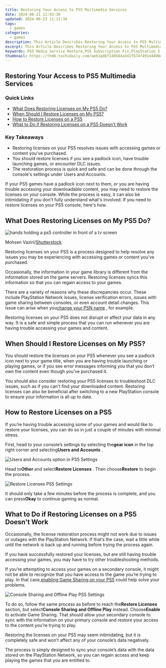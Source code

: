 ```yaml
---
title: Restoring Your Access to PS5 Multimedia Services
date: 2024-06-21 11:43:36
updated: 2024-06-23 11:11:34
tags:
  - games
categories:
  - games
description: This Article Describes Restoring Your Access to PS5 Multimedia Services
excerpt: This Article Describes Restoring Your Access to PS5 Multimedia Services
keywords: PS5 Media Service Restore,PS5 Subscription Fix,PlayStation 5 Video Access,PS5 Content Unlock,Reset PS5 Games Stream,PS5 Music Services Recover,PS5 Multimedia Reinstate
thumbnail: https://thmb.techidaily.com/aeb1adbf149584a341fb74f49144490d740789721f41a9cf0edd89a122f69cd4.jpg
---
```


## Restoring Your Access to PS5 Multimedia Services

### Quick Links

* [What Does Restoring Licenses on My PS5 Do?](#what-does-restoring-licenses-on-my-ps5-do)
* [When Should I Restore Licenses on My PS5?](#when-should-i-restore-licenses-on-my-ps5)
* [How to Restore Licenses on a PS5](#how-to-restore-licenses-on-a-ps5)
* [What to Do if Restoring Licenses on a PS5 Doesn't Work](#what-to-do-if-restoring-licenses-on-a-ps5-doesn-39-t-work)

### Key Takeaways

* Restoring licenses on your PS5 resolves issues with accessing games or content you've purchased.
* You should restore licenses if you see a padlock icon, have trouble launching games, or encounter DLC issues.
* The restoration process is quick and safe and can be done through the console's settings under Users and Accounts.

 If your PS5 games have a padlock icon next to them, or you are having trouble accessing your downloadable content, you may need to restore the licenses on your console. While the process is easy, it can also be intimidating if you don't fully understand what's involved. If you need to restore licenses on your PS5 console, here's how.

## What Does Restoring Licenses on My PS5 Do?

![hands holding a ps5 controller in front of a tv screen](https://static1.makeuseofimages.com/wordpress/wp-content/uploads/2024/01/hands-holding-a-ps5-controller-in-front-of-a-tv-screen.jpg)

 Mohsen Vaziri/[Shutterstock](https://www.shutterstock.com/image-photo/toronto-canada-november-24-2020-person-1860839008)

 Restoring licenses on your PS5 is a process designed to help resolve any issues you may be experiencing with accessing games or content you’ve purchased.

 Occasionally, the information in your game library is different from the information stored on the game servers. Restoring licenses syncs this information so that you can regain access to your games.

 There are a variety of reasons why these discrepancies occur. These include PlayStation Network issues, license verification errors, issues with game sharing between consoles, or even account detail changes. This issue can arise when you[change your PSN name](https://www.makeuseof.com/tag/how-to-change-your-psn-name/) , for example.

 Restoring licenses on your PS5 does not disrupt or affect your data in any way. It is a safe and simple process that you can run whenever you are having trouble accessing your games and content.

## When Should I Restore Licenses on My PS5?

 You should restore the licenses on your PS5 whenever you see a padlock icon next to your game title, when you are having trouble launching or playing games, or if you see error messages informing you that you don’t own the content even though you’ve purchased it.

 You should also consider restoring your PS5 licenses to troubleshoot DLC issues, such as if you can't find your downloaded content. Restoring licenses can also be beneficial after switching to a new PlayStation console to ensure your information is all up to date.

## How to Restore Licenses on a PS5

 If you’re having trouble accessing some of your games and would like to restore your licenses, you can do so in just a couple of minutes with minimal stress.

 First, head to your console’s settings by selecting the**gear icon** in the top right corner and selecting**Users and Accounts** .

![Users and Accounts option in PS5 Settings](https://static1.makeuseofimages.com/wordpress/wp-content/uploads/2024/01/users-and-accounts-ps5-settngs.jpg)

 Head to**Other** and select**Restore Licenses** . Then choose**Restore** to begin the process.

![Restore Licenses PS5 Settings](https://static1.makeuseofimages.com/wordpress/wp-content/uploads/2024/01/restore-licenses-ps5-settings.jpg)

 It should only take a few minutes before the process is complete, and you can press**Okay** to continue gaming as normal.

## What to Do if Restoring Licenses on a PS5 Doesn't Work

 Occasionally, the license restoration process might not work due to issues or outages with the PlayStation Network. If that’s the case, wait a little while until the network is back up and running before trying the process again.

 If you have successfully restored your licenses, but are still having trouble accessing your games, you may have to try other troubleshooting methods.

 If you’re attempting to access your games on a secondary console, it might not be able to recognize that you have access to the game you’re trying to play. In that case,[enabling Game Sharing on your PS5](https://www.makeuseof.com/how-to-enable-game-sharing-playstation-5/) could help solve your problems.

![Console Sharing and Offline Play PS5 Settings](https://static1.makeuseofimages.com/wordpress/wp-content/uploads/2024/01/console-sharing-and-offline-play-ps5-settings.jpg)

 To do so, follow the same process as before to reach the**Restore Licenses** section, but select**Console Sharing and Offline Play** instead. Choose**Enable** to activate Game Sharing. That should allow your secondary console to sync with the information on your primary console and restore your access to the content you’re trying to play.

 Restoring the licenses on your PS5 may seem intimidating, but it is completely safe and won’t affect any of your console’s data negatively.

 The process is simply designed to sync your console’s data with the data stored on the PlayStation Network, so you can regain access and keep playing the games that you are entitled to.


<ins class="adsbygoogle"
     style="display:block"
     data-ad-format="autorelaxed"
     data-ad-client="ca-pub-7571918770474297"
     data-ad-slot="1223367746"></ins>



<ins class="adsbygoogle"
     style="display:block"
     data-ad-client="ca-pub-7571918770474297"
     data-ad-slot="8358498916"
     data-ad-format="auto"
     data-full-width-responsive="true"></ins>
